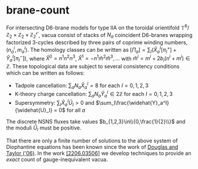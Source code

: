 # brane-count

For intersecting D6-brane models for type IIA on the toroidal orientifold $\mathbb{T}^6/\mathbb{Z}_2\times\mathbb{Z}_2\times\mathbb{Z}_2^\mathcal{O}$, vacua consist of stacks of $N_a$ coincident D6-branes wrapping factorized 3-cycles described by three pairs of coprime winding numbers, $(n_a^i,m_a^i)$. The homology classes can be written as $[\Pi_a] = \sum_I(\widehat{X}_a^I[\pi_I^+] + \widehat{Y}_a^I[\pi_I^-])$, where $\widehat{X}^0=n^1n^2n^3$, $\widehat{X}^1=-n^1\widehat{m}^2\widehat{m}^3,\ldots$ with $\widehat{m}^i=m^i+2b_i(n^i+m^i)\in\mathbb{Z}$. These topological data are subject to several consistency conditions which can be written as follows:

- Tadpole cancellation: $\sum_aN_a\widehat{X}_a^I = 8$ for each $I=0,1,2,3$
- K-theory charge cancellation: $\sum_aN_a\widehat{Y}_a^I \in 2\mathbb{Z}$ for each $I=0,1,2,3$
- Supersymmetry: $\sum_I\widehat{X}_a^I\widehat{U}_I > 0$ and $\sum_I\frac{\widehat{Y}_a^I}{\widehat{U}_I} = 0$ for all $a$

The discrete NSNS fluxes take values $b_{1,2,3}\in\\{0,\frac{1}{2}\\}$ and the moduli $\widehat{U}_I$ must be positive.

That there are only a finite number of solutions to the above system of Diophantine equations has been known since the work of [Douglas and Taylor ('06)](https://doi.org/10.1088/1126-6708/2007/01/031). In the work [[2206.03506]](https://doi.org/10.48550/arXiv.2206.03506) we develop techniques to provide an _exact_ count of gauge-inequivalent vacua.
